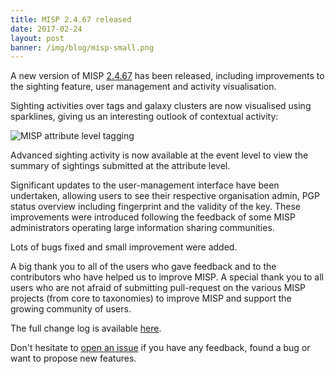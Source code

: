 ```yaml
---
title: MISP 2.4.67 released
date: 2017-02-24
layout: post
banner: /img/blog/misp-small.png
---
```


A new version of MISP [2.4.67](https://github.com/MISP/MISP/tree/v2.4.67) has been released, including improvements to the sighting feature, user management and activity visualisation.

Sighting activities over tags and galaxy clusters are now visualised using sparklines, giving us an interesting outlook of contextual activity:

![MISP attribute level tagging](/img/blog/tag-activity.png "{class='img-responsive'}")

Advanced sighting activity is now available at the event level to view the summary of sightings submitted at the attribute level.

Significant updates to the user-management interface have been undertaken, allowing users to see their respective organisation admin, PGP status overview including fingerprint and the validity of the key.
These improvements were introduced following the feedback of some MISP administrators operating large information sharing communities.

Lots of bugs fixed and small improvement were added.

A big thank you to all of the users who gave feedback and to the contributors who have helped us to improve MISP. A special thank you to all users who are not afraid of submitting pull-request on the
various MISP projects (from core to taxonomies) to improve MISP and support the growing community of users.

The full change log is available [here](https://www.misp.software/Changelog.txt).

Don't hesitate to [open an issue](https://github.com/MISP/MISP/issues) if you have any feedback, found a bug or want to propose new features.
